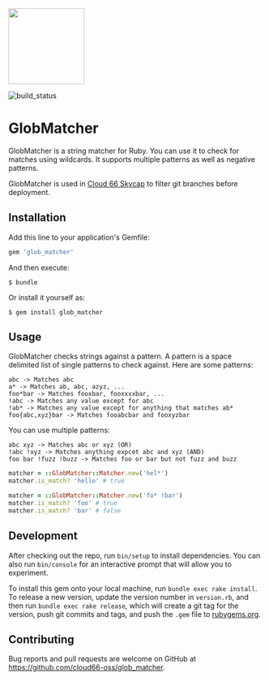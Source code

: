 <img src="http://cdn2-cloud66-com.s3.amazonaws.com/images/oss-sponsorship.png" width=150/>

![build_status](https://app.codeship.com/projects/eac78290-5ef1-0138-f343-1aecfe2393a1/status?branch=master)

# GlobMatcher

GlobMatcher is a string matcher for Ruby. You can use it to check for matches using wildcards. It supports multiple patterns as well as negative patterns.

GlobMatcher is used in [Cloud 66 Skycap](https://www.cloud66.com/containers/skycap/) to filter git branches before deployment.

## Installation

Add this line to your application's Gemfile:

```ruby
gem 'glob_matcher'
```

And then execute:

    $ bundle

Or install it yourself as:

    $ gem install glob_matcher

## Usage

GlobMatcher checks strings against a pattern. A pattern is a space delimited list of single patterns to check against. Here are some patterns:

```
abc -> Matches abc
a* -> Matches ab, abc, azyz, ...
foo*bar -> Matches fooxbar, fooxxxxbar, ...
!abc -> Matches any value except for abc
!ab* -> Matches any value except for anything that matches ab*
foo{abc,xyz}bar -> Matches fooabcbar and fooxyzbar
```

You can use multiple patterns:

```
abc xyz -> Matches abc or xyz (OR)
!abc !xyz -> Matches anything expcet abc and xyz (AND)
foo bar !fuzz !buzz -> Matches foo or bar but not fuzz and buzz
```

```ruby
matcher = ::GlobMatcher::Matcher.new('hel*')
matcher.is_match? 'hello' # true

matcher = ::GlobMatcher::Matcher.new('fo* !bar')
matcher.is_match? 'foo' # true
matcher.is_match? 'bar' # false
```

## Development

After checking out the repo, run `bin/setup` to install dependencies. You can also run `bin/console` for an interactive prompt that will allow you to experiment.

To install this gem onto your local machine, run `bundle exec rake install`. To release a new version, update the version number in `version.rb`, and then run `bundle exec rake release`, which will create a git tag for the version, push git commits and tags, and push the `.gem` file to [rubygems.org](https://rubygems.org).

## Contributing

Bug reports and pull requests are welcome on GitHub at https://github.com/cloud66-oss/glob_matcher.
